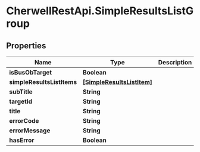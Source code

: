 # CherwellRestApi.SimpleResultsListGroup

## Properties
Name | Type | Description | Notes
------------ | ------------- | ------------- | -------------
**isBusObTarget** | **Boolean** |  | [optional] 
**simpleResultsListItems** | [**[SimpleResultsListItem]**](SimpleResultsListItem.md) |  | [optional] 
**subTitle** | **String** |  | [optional] 
**targetId** | **String** |  | [optional] 
**title** | **String** |  | [optional] 
**errorCode** | **String** |  | [optional] 
**errorMessage** | **String** |  | [optional] 
**hasError** | **Boolean** |  | [optional] 


